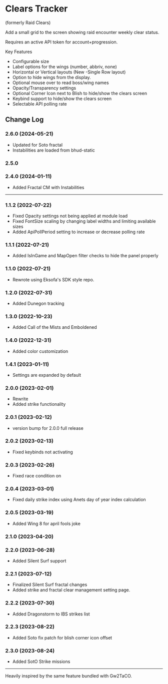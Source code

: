# Clears Tracker
(formerly Raid Clears)

Add a small grid to the screen showing raid encounter weekly clear status.

Requires an active API token for account+progression.


Key Features
- Configurable size
- Label options for the wings (number, abbriv, none)
- Horizontal or Vertical layouts (New -Single Row layout)
- Option to hide wings from the display.
- Optional mouse over to read boss/wing names
- Opacity/Transparency settings
- Optional Corner Icon next to Blish to hide/show the clears screen
- Keybind support to hide/show the clears screen
- Selectable API polling rate


## Change Log
### 2.6.0 (2024-05-21)
* Updated for Soto fractal
* Instabilities are loaded from bhud-static
### 2.5.0 
### 2.4.0 (2024-01-11)
* Added Fractal CM with Instabilities
 
----
### 1.1.2 (2022-07-22)
* Fixed Opacity settings not being applied at module load
* Fixed FontSize scaling by changing label widths and limiting available sizes
* Added ApiPollPeriod setting to increase or decrease polling rate

### 1.1.1 (2022-07-21)
* Added IsInGame and MapOpen filter checks to hide the panel properly

### 1.1.0 (2022-07-21)
* Rewrote using Eksofa's SDK style repo.

### 1.2.0 (2022-07-31)
* Added Dunegon tracking

### 1.3.0 (2022-10-23)
* Added Call of the Mists and Emboldened

### 1.4.0 (2022-12-31)
* Added color customization

### 1.4.1 (2023-01-11)
* Settings are expanded by default

### 2.0.0 (2023-02-01)
* Rewrite
* Added strike functionality
### 2.0.1 (2023-02-12)
* version bump for 2.0.0 full release
### 2.0.2 (2023-02-13)
* Fixed keybinds not activating
### 2.0.3 (2023-02-26)
* Fixed race condition on 
### 2.0.4 (2023-03-01)
* Fixed daily strike index using Anets day of year index calculation
### 2.0.5 (2023-03-19)
* Added Wing 8 for april fools joke
### 2.1.0 (2023-04-20)

### 2.2.0 (2023-06-28)
* Added Silent Surf support
### 2.2.1 (2023-07-12)
* Finalized Silent Surf fractal changes
* Added strike and fractal clear management setting page.
### 2.2.2 (2023-07-30)
* Added Dragonstorm to IBS strikes list
### 2.2.3 (2023-08-22)
* Added Soto fix patch for blish corner icon offset
### 2.3.0 (2023-08-24)
* Added SotO Strike missions
---
Heavily inspired by the same feature bundled with Gw2TaCO.
